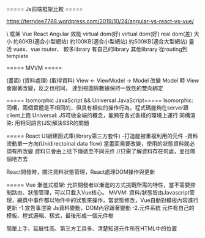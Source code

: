 ===== Js前端框架比較 =====

https://terrylee7788.wordpress.com/2019/10/24/angular-vs-react-vs-vue/

 \ 框架       Vue                React              Angular
效能        virtual dom(好)     virtual dom(好)      real dom(差)
大小      約80KB(適合小型網站)  約100KB(適合小型網站)  約500KB(適合大型網站)
靈活      vuex、vue router、     較多library         有自己的library
           其他library                            從routing到template

===== MVVM =====

(畫面)    (資料處理)   (取得資料)
View  <- ViewModel -> Model
改變 Model 時 View 會跟著改變，反之也相同，
達到視圖與數據保持一致性的雙向綁定

===== Isomorphic JavaScript && Universal JavaScript=====
Isomorphic: 同構，兩個實體是不相同的，但具有相似的操作行為，程式碼能夠在server跟client上跑
Universal: JS可做全端的概念，能夠在各式各樣的環境上運行
同構渲染: 用相同語言(JS)解決SSR的問題


===== React
UI組建函式庫(library第三方套件)
-打造能被重複利用的元件
-資料流動單一方向(Unidirectoinal data flow)
當畫面需要改變，使用的狀態資料就必須有所改變
資料只會由上往下傳遞至不同元件 //只需了解資料存在何處，並往哪個地方去

React開發時，關注資料狀態管理，React處理DOM操作與更新

===== Vue
漸進式框架: 允許開發者以漸進的方式挑戰所需的特性，當不需要控制路由、狀態管理，可以只載入Vue核心。
MVVM: 資料/狀態皆由Javascript管理，網頁中事件都以物件中的狀態來操作，當狀態修改，Vue自動對模板內容進行更新
-1.宣告事渲染
Js資料變動，DOM內容跟著變動
-2.元件系統
元件有自己的模板、程式邏輯、樣式，最後形成一個元件樹

簡單上手、延展性高、第三方工具多、清楚知道元件所在HTML中的位置
